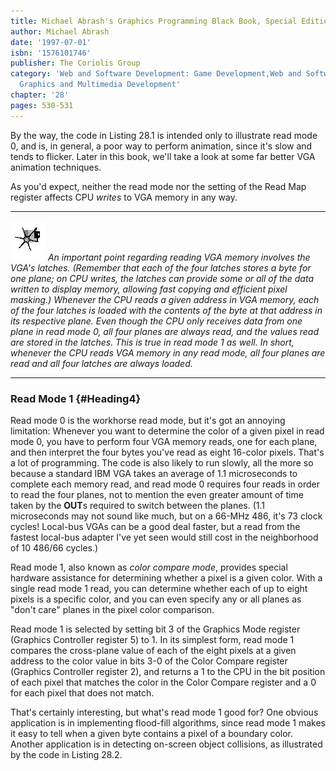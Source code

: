 ```yaml
---
title: Michael Abrash's Graphics Programming Black Book, Special Edition
author: Michael Abrash
date: '1997-07-01'
isbn: '1576101746'
publisher: The Coriolis Group
category: 'Web and Software Development: Game Development,Web and Software Development:
  Graphics and Multimedia Development'
chapter: '28'
pages: 530-531
---
```


By the way, the code in Listing 28.1 is intended only to illustrate read
mode 0, and is, in general, a poor way to perform animation, since it's
slow and tends to flicker. Later in this book, we'll take a look at some
far better VGA animation techniques.

As you'd expect, neither the read mode nor the setting of the Read Map
register affects CPU *writes* to VGA memory in any way.

  ------------------- --------------------------------------------------------------------------------------------------------------------------------------------------------------------------------------------------------------------------------------------------------------------------------------------------------------------------------------------------------------------------------------------------------------------------------------------------------------------------------------------------------------------------------------------------------------------------------------------------------------------------------------------------------------------------------------------------------------------------------------------------------------------------------------------
  ![](images/i.jpg)   *An important point regarding reading VGA memory involves the VGA's latches. (Remember that each of the four latches stores a byte for one plane; on CPU writes, the latches can provide some or all of the data written to display memory, allowing fast copying and efficient pixel masking.) Whenever the CPU reads a given address in VGA memory, each of the four latches is loaded with the contents of the byte at that address in its respective plane. Even though the CPU only receives data from one plane in read mode 0, all four planes are always read, and the values read are stored in the latches. This is true in read mode 1 as well. In short, whenever the CPU reads VGA memory in any read mode, all four planes are read and all four latches are always loaded.*
  ------------------- --------------------------------------------------------------------------------------------------------------------------------------------------------------------------------------------------------------------------------------------------------------------------------------------------------------------------------------------------------------------------------------------------------------------------------------------------------------------------------------------------------------------------------------------------------------------------------------------------------------------------------------------------------------------------------------------------------------------------------------------------------------------------------------------

### Read Mode 1 {#Heading4}

Read mode 0 is the workhorse read mode, but it's got an annoying
limitation: Whenever you want to determine the color of a given pixel in
read mode 0, you have to perform four VGA memory reads, one for each
plane, and then interpret the four bytes you've read as eight 16-color
pixels. That's a lot of programming. The code is also likely to run
slowly, all the more so because a standard IBM VGA takes an average of
1.1 microseconds to complete each memory read, and read mode 0 requires
four reads in order to read the four planes, not to mention the even
greater amount of time taken by the **OUT**s required to switch between
the planes. (1.1 microseconds may not sound like much, but on a 66-MHz
486, it's 73 clock cycles! Local-bus VGAs can be a good deal faster, but
a read from the fastest local-bus adapter I've yet seen would still cost
in the neighborhood of 10 486/66 cycles.)

Read mode 1, also known as *color compare mode*, provides special
hardware assistance for determining whether a pixel is a given color.
With a single read mode 1 read, you can determine whether each of up to
eight pixels is a specific color, and you can even specify any or all
planes as "don't care" planes in the pixel color comparison.

Read mode 1 is selected by setting bit 3 of the Graphics Mode register
(Graphics Controller register 5) to 1. In its simplest form, read mode 1
compares the cross-plane value of each of the eight pixels at a given
address to the color value in bits 3-0 of the Color Compare register
(Graphics Controller register 2), and returns a 1 to the CPU in the bit
position of each pixel that matches the color in the Color Compare
register and a 0 for each pixel that does not match.

That's certainly interesting, but what's read mode 1 good for? One
obvious application is in implementing flood-fill algorithms, since read
mode 1 makes it easy to tell when a given byte contains a pixel of a
boundary color. Another application is in detecting on-screen object
collisions, as illustrated by the code in Listing 28.2.
